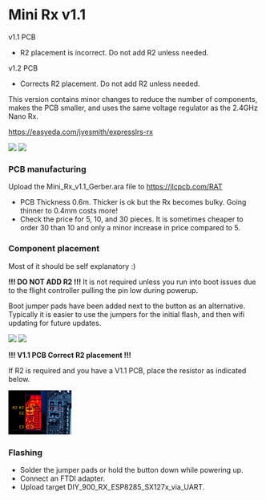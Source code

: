 # Mini Rx v1.1

v1.1 PCB
- R2 placement is incorrect. Do not add R2 unless needed.

v1.2 PCB
- Corrects R2 placement. Do not add R2 unless needed.

This version contains minor changes to reduce the number of components, makes the PCB smaller, and uses the same voltage regulator as the 2.4GHz Nano Rx.

https://easyeda.com/jyesmith/expresslrs-rx


<img src="img/front.jpg" width="25%"> <img src="img/back.jpg" width="25%">


### PCB manufacturing

Upload the Mini_Rx_v1.1_Gerber.ara file to https://jlcpcb.com/RAT


- PCB Thickness 0.6m. Thicker is ok but the Rx becomes bulky.  Going thinner to 0.4mm costs more!
- Check the price for 5, 10, and 30 pieces. It is sometimes cheaper to order 30 than 10 and only a minor increase in price compared to 5.


### Component placement

Most of it should be self explanatory :)

__!!! DO NOT ADD R2 !!!__ It is not required unless you run into boot issues due to the flight controller pulling the pin low during powerup.

Boot jumper pads have been added next to the button as an alternative.  Typically it is easier to use the jumpers for the initial flash, and then wifi updating for future updates.

<img src="img/schematic.PNG" width="25%"> <img src="img/component_placement.PNG" width="25%">

__!!! V1.1 PCB Correct R2 placement !!!__

If R2 is required and you have a V1.1 PCB, place the resistor as indicated below.

<img src="img/correct_R2.PNG" width="25%">


### Flashing

- Solder the jumper pads or hold the button down while powering up.
- Connect an FTDI adapter.
- Upload target DIY_900_RX_ESP8285_SX127x_via_UART.

